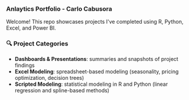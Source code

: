 ### Anlaytics Portfolio - Carlo Cabusora

Welcome! This repo showcases projects I've completed using R, Python, Excel, and Power BI.

### 🔍 Project Categories

- **Dashboards & Presentations**: summaries and snapshots of project findings
- **Excel Modeling**: spreadsheet-based modeling (seasonality, pricing optimization, decision trees)
- **Scripted Modeling**: statistical modeling in R and Python (linear regression and spline-based methods)
